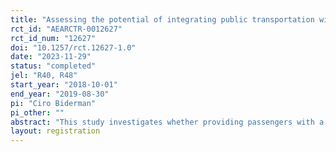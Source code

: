 ```yaml
---
title: "Assessing the potential of integrating public transportation with e-hailing services: a randomized trial in a ridesharing platform in São Paulo, Brazil"
rct_id: "AEARCTR-0012627"
rct_id_num: "12627"
doi: "10.1257/rct.12627-1.0"
date: "2023-11-29"
status: "completed"
jel: "R40, R48"
start_year: "2018-10-01"
end_year: "2019-08-30"
pi: "Ciro Biderman"
pi_other: ""
abstract: "This study investigates whether providing passengers with a pecuniary incentive to use both public transportation and ridesharing in their daily commute increases the demand for e-hailing services as a means to complete first- or last-mile trips. To do so, we designed and implemented an experiment in partnership with one of São Paulo's largest e-hailing platforms in which some of the service's active users were randomly assigned eligibility to two daily discounts for app trips starting or ending in a train/subway station. Discounts were available over ten weekdays, in two randomly assigned regimes: two daily 20% discounts (limited to 10 BRL per trip), and two daily 50% discounts (also limited to 10 BRL). Using the random assignment and the user's history in the platform, we assess whether increased discounts indeed increase modal integration."
layout: registration
---
```


